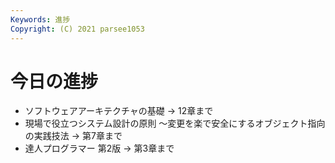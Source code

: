 ```yaml
---
Keywords: 進捗
Copyright: (C) 2021 parsee1053
---
```


# 今日の進捗
* ソフトウェアアーキテクチャの基礎 → 12章まで
* 現場で役立つシステム設計の原則 〜変更を楽で安全にするオブジェクト指向の実践技法 → 第7章まで
* 達人プログラマー 第2版 → 第3章まで
